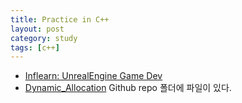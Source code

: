 ```yaml
---
title: Practice in C++
layout: post
category: study
tags: [c++]
---
```


- [Inflearn: UnrealEngine Game Dev](https://www.inflearn.com/course/%EC%96%B8%EB%A6%AC%EC%96%BC-3d-mmorpg-1)
- [Dynamic_Allocation](https://github.com/sjang1594/self-study/tree/master/game_dev/cpp/opp) Github repo 폴더에 파일이 있다.